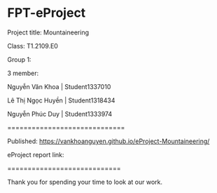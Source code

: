 FPT-eProject
============================
Project title: Mountaineering

Class: T1.2109.E0

Group 1:

3 member:

Nguyễn Văn Khoa | Student1337010

Lê Thị Ngọc Huyền | Student1318434

Nguyễn Phúc Duy | Student1333974

=============================

Published: https://vankhoanguyen.github.io/eProject-Mountaineering/

eProject report link: 

============================

Thank you for spending your time to look at our work.
